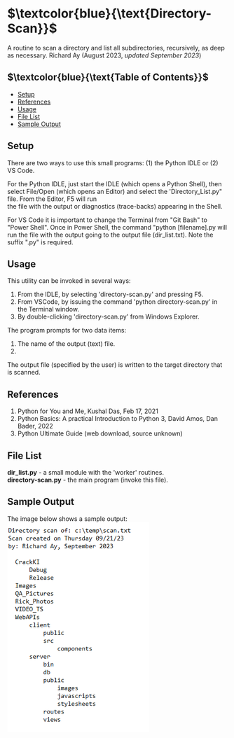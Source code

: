 # $`\textcolor{blue}{\text{Directory-Scan}}`$
A routine to scan a directory and list all subdirectories, recursively, as deep as necessary.
Richard Ay (August 2023, *updated September 2023*)

## $`\textcolor{blue}{\text{Table of Contents}}`$
* [Setup](#setup)
* [References](#references)
* [Usage](#Usage)
* [File List](#file-list)
* [Sample Output](#sample-output)

## Setup
There are two ways to use this small programs: (1) the Python IDLE or (2) VS Code.

For the Python IDLE, just start the IDLE (which opens a Python Shell), then select File/Open
(which opens an Editor) and select the 'Directory_List.py" file.  From the Editor, F5 will run  
the file with the output or diagnostics (trace-backs) appearing in the Shell.

For VS Code it is important to change the Terminal from "Git Bash" to "Power Shell".
Once in Power Shell, the command "python [filename].py will run the file with the 
output going to the output file (dir_list.txt).  Note the suffix ".py" is required.

## Usage
This utility can be invoked in several ways:
1) From the IDLE, by selecting 'directory-scan.py' and pressing F5.
2) From VSCode, by issuing the command 'python directory-scan.py' in the Terminal window.
3) By double-clicking 'directory-scan.py' from Windows Explorer.

The program prompts for two data items:
1) The name of the output (text) file.
2) 

The output file (specified by the user) is written to the target directory that is scanned.

## References
1. Python for You and Me, Kushal Das, Feb 17, 2021  
2. Python Basics: A practical Introduction to Python 3, David Amos, Dan Bader, 2022  
3. Python Ultimate Guide (web download, source unknown) 

## File List
**dir_list.py** - a small module with the 'worker' routines.  
**directory-scan.py** - the main program (invoke this file).  

## Sample Output
The image below shows a sample output:
![Sample Scan](https://github.com/CaptainRich/dir_list/blob/main/scan-output.png)

